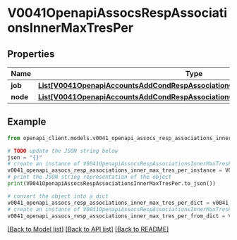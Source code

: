 # V0041OpenapiAssocsRespAssociationsInnerMaxTresPer


## Properties

Name | Type | Description | Notes
------------ | ------------- | ------------- | -------------
**job** | [**List[V0041OpenapiAccountsAddCondRespAssociationConditionAssociationGrptresInner]**](V0041OpenapiAccountsAddCondRespAssociationConditionAssociationGrptresInner.md) | MaxTRESPerJob | [optional] 
**node** | [**List[V0041OpenapiAccountsAddCondRespAssociationConditionAssociationGrptresInner]**](V0041OpenapiAccountsAddCondRespAssociationConditionAssociationGrptresInner.md) | MaxTRESPerNode | [optional] 

## Example

```python
from openapi_client.models.v0041_openapi_assocs_resp_associations_inner_max_tres_per import V0041OpenapiAssocsRespAssociationsInnerMaxTresPer

# TODO update the JSON string below
json = "{}"
# create an instance of V0041OpenapiAssocsRespAssociationsInnerMaxTresPer from a JSON string
v0041_openapi_assocs_resp_associations_inner_max_tres_per_instance = V0041OpenapiAssocsRespAssociationsInnerMaxTresPer.from_json(json)
# print the JSON string representation of the object
print(V0041OpenapiAssocsRespAssociationsInnerMaxTresPer.to_json())

# convert the object into a dict
v0041_openapi_assocs_resp_associations_inner_max_tres_per_dict = v0041_openapi_assocs_resp_associations_inner_max_tres_per_instance.to_dict()
# create an instance of V0041OpenapiAssocsRespAssociationsInnerMaxTresPer from a dict
v0041_openapi_assocs_resp_associations_inner_max_tres_per_from_dict = V0041OpenapiAssocsRespAssociationsInnerMaxTresPer.from_dict(v0041_openapi_assocs_resp_associations_inner_max_tres_per_dict)
```
[[Back to Model list]](../README.md#documentation-for-models) [[Back to API list]](../README.md#documentation-for-api-endpoints) [[Back to README]](../README.md)


